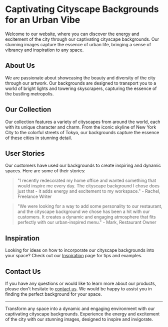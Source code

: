 <!--font:Poppins-->

# Captivating Cityscape Backgrounds for an Urban Vibe

Welcome to our website, where you can discover the energy and excitement of the city through our captivating cityscape backgrounds. Our stunning images capture the essence of urban life, bringing a sense of vibrancy and inspiration to any space.

## About Us

We are passionate about showcasing the beauty and diversity of the city through our artwork. Our backgrounds are designed to transport you to a world of bright lights and towering skyscrapers, capturing the essence of the bustling metropolis.

## Our Collection

Our collection features a variety of cityscapes from around the world, each with its unique character and charm. From the iconic skyline of New York City to the colorful streets of Tokyo, our backgrounds capture the essence of these cities in stunning detail.

## User Stories

Our customers have used our backgrounds to create inspiring and dynamic spaces. Here are some of their stories:

> "I recently redecorated my home office and wanted something that would inspire me every day. The cityscape background I chose does just that - it adds energy and excitement to my workspace." - Rachel, Freelance Writer

> "We were looking for a way to add some personality to our restaurant, and the cityscape background we chose has been a hit with our customers. It creates a dynamic and engaging atmosphere that fits perfectly with our urban-inspired menu." - Mark, Restaurant Owner

## Inspiration

Looking for ideas on how to incorporate our cityscape backgrounds into your space? Check out our [Inspiration](#inspiration) page for tips and examples.

## Contact Us

If you have any questions or would like to learn more about our products, please don't hesitate to [contact us](#contact). We would be happy to assist you in finding the perfect background for your space.

---

Transform any space into a dynamic and engaging environment with our captivating cityscape backgrounds. Experience the energy and excitement of the city with our stunning images, designed to inspire and invigorate.

<!--

Write me content for website with wallpaper which alt text is:

"A city skyline at night"

The name/title of the page should not be 1:1 copy of the alt text but rather a real content of the website which is using this wallpaper.

- Use markdown format 
- Start with heading
- Heading should be short and concise
- The content should look like a real website 
- The website should not be about the wallpaper, wallpaper is just a related background
- Heading should be contain work "wallpaper" or "background"
- Include real sections like references, contact, user stories, etc. use things relevant to the page purpose.
- Feel free to use structure like headings, bullets, numbering, blockquotes, paragraphs, horizontal lines, etc.
- You can use formatting like bold or _italic_
- You can include UTF-8 emojis
- Links should be only #hash anchors (and you can refer to the document itself)
- Do not include images


---


# Discover the Nightlife of the City with Our Stunning Wallpaper

Welcome to our website, where you can explore the vibrant nightlife of the city through our stunning wallpaper. Our background will transport you to a world of bright lights and towering skyscrapers, capturing the essence of the bustling metropolis.

## About Us

We are a team of passionate individuals who love to showcase the beauty of the city through our artwork. We believe that our wallpaper can inspire creativity and bring a sense of energy and excitement to any space.

## Our Collection

Our collection features a variety of cityscapes, each with its unique character and charm. From the iconic skyline of New York City to the modern architecture of Dubai, our wallpaper captures the essence of these cities in stunning detail.

## User Stories

Our customers have used our wallpaper to transform their homes, offices, and businesses. Here are some of their stories:

> "I was looking for a way to add some personality to my office, and this wallpaper did just that. The cityscape adds a sense of energy and inspiration to my workspace." - John, Business Owner

> "I recently moved into a new apartment, and this wallpaper was the perfect addition to my living room. It makes me feel like I'm right in the heart of the city, even though I'm miles away." - Sarah, Homeowner

## References

Check out some of our satisfied customers on our [Testimonials](#testimonials) page.

## Contact Us

If you have any questions or would like to learn more about our products, please don't hesitate to [contact us](#contact). We would be happy to assist you in finding the perfect wallpaper for your space.

---

Experience the excitement of the city with our stunning wallpaper. Transform any space into a vibrant and energizing environment with our captivating cityscapes.


---


Heading should not include word "wallpaper". The website should not be about the wallpaper itself, wallpaper is just a related background, rewrite whole content.


---


# City Nights: Discover the Energy of Urban Life

Welcome to our website, where you can explore the excitement and energy of urban life through our captivating cityscape backgrounds. Our stunning images capture the essence of the bustling metropolis, bringing a sense of vibrancy and inspiration to any space.

## About Us

We are a team of passionate individuals who love to showcase the beauty and diversity of the city through our artwork. We believe that our backgrounds can transform any space into a dynamic and engaging environment.

## Our Collection

Our collection features a variety of cityscapes from around the world, each with its unique character and charm. From the iconic skyline of New York City to the colorful streets of Tokyo, our backgrounds capture the essence of these cities in stunning detail.

## User Stories

Our customers have used our backgrounds to create inspiring and dynamic spaces. Here are some of their stories:

> "I recently redecorated my home office and wanted something that would inspire me every day. The cityscape background I chose does just that - it adds energy and excitement to my workspace." - Rachel, Freelance Writer

> "We were looking for a way to add some personality to our restaurant, and the cityscape background we chose has been a hit with our customers. It creates a dynamic and engaging atmosphere that fits perfectly with our urban-inspired menu." - Mark, Restaurant Owner

## Inspiration

Looking for ideas on how to incorporate our cityscape backgrounds into your space? Check out our [Inspiration](#inspiration) page for tips and examples.

## Contact Us

If you have any questions or would like to learn more about our products, please don't hesitate to [contact us](#contact). We would be happy to assist you in finding the perfect background for your space.

---

Experience the energy and excitement of the city with our captivating cityscape backgrounds. Transform any space into a dynamic and engaging environment with our stunning images.


---


Heading is too long, rewrite whole content.


---


# Urban Energy: Captivating Cityscape Backgrounds

Welcome to our website, where you can discover the energy and excitement of the city through our captivating cityscape backgrounds. Our stunning images capture the essence of urban life, bringing a sense of vibrancy and inspiration to any space.

## About Us

We are a team of passionate individuals who love to showcase the beauty and diversity of the city through our artwork. Our backgrounds are designed to transport you to a world of bright lights and towering skyscrapers, capturing the essence of the bustling metropolis.

## Our Collection

Our collection features a variety of cityscapes from around the world, each with its unique character and charm. From the iconic skyline of New York City to the colorful streets of Tokyo, our backgrounds capture the essence of these cities in stunning detail.

## User Stories

Our customers have used our backgrounds to create inspiring and dynamic spaces. Here are some of their stories:

> "I recently redecorated my home office and wanted something that would inspire me every day. The cityscape background I chose does just that - it adds energy and excitement to my workspace." - Rachel, Freelance Writer

> "We were looking for a way to add some personality to our restaurant, and the cityscape background we chose has been a hit with our customers. It creates a dynamic and engaging atmosphere that fits perfectly with our urban-inspired menu." - Mark, Restaurant Owner

## Inspiration

Looking for ideas on how to incorporate our cityscape backgrounds into your space? Check out our [Inspiration](#inspiration) page for tips and examples.

## Contact Us

If you have any questions or would like to learn more about our products, please don't hesitate to [contact us](#contact). We would be happy to assist you in finding the perfect background for your space.

---

Transform any space into a dynamic and engaging environment with our captivating cityscape backgrounds. Experience the energy and excitement of the city with our stunning images, designed to inspire and invigorate.


---


Heading is too long, rewrite whole content.


---


# Captivating Cityscape Backgrounds for an Urban Vibe

Welcome to our website, where you can discover the energy and excitement of the city through our captivating cityscape backgrounds. Our stunning images capture the essence of urban life, bringing a sense of vibrancy and inspiration to any space.

## About Us

We are passionate about showcasing the beauty and diversity of the city through our artwork. Our backgrounds are designed to transport you to a world of bright lights and towering skyscrapers, capturing the essence of the bustling metropolis.

## Our Collection

Our collection features a variety of cityscapes from around the world, each with its unique character and charm. From the iconic skyline of New York City to the colorful streets of Tokyo, our backgrounds capture the essence of these cities in stunning detail.

## User Stories

Our customers have used our backgrounds to create inspiring and dynamic spaces. Here are some of their stories:

> "I recently redecorated my home office and wanted something that would inspire me every day. The cityscape background I chose does just that - it adds energy and excitement to my workspace." - Rachel, Freelance Writer

> "We were looking for a way to add some personality to our restaurant, and the cityscape background we chose has been a hit with our customers. It creates a dynamic and engaging atmosphere that fits perfectly with our urban-inspired menu." - Mark, Restaurant Owner

## Inspiration

Looking for ideas on how to incorporate our cityscape backgrounds into your space? Check out our [Inspiration](#inspiration) page for tips and examples.

## Contact Us

If you have any questions or would like to learn more about our products, please don't hesitate to [contact us](#contact). We would be happy to assist you in finding the perfect background for your space.

---

Transform any space into a dynamic and engaging environment with our captivating cityscape backgrounds. Experience the energy and excitement of the city with our stunning images, designed to inspire and invigorate.


---


Write me a Google font which is best fitting for the website.

Pick from the list:
- Open Sans
- Barlow Condensed
- Lobster
- Orbitron
- Raleway
- Alegreya
- Great Vibes
- Exo 2
- Dancing Script
- Futura
- Poppins
- Roboto
- Lato
- Inter
- Playfair Display
- IBM Plex Sans
- Montserrat


Write just the font name nothing else.


---


Poppins

-->
